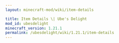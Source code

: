 ```yaml
---
layout: minecraft-mod/wiki/item-details

title: Item Details \| Ube's Delight
mod_id: ubesdelight
minecraft_version: 1.21.1
permalink: /ubesdelight/wiki/1.21.1/item-details
---
```



